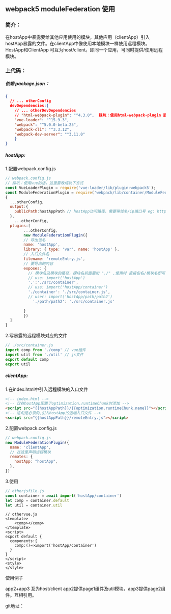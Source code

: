 
## webpack5 moduleFederation 使用

### 简介：

在hostApp中暴露要给其他应用使用的模块，其他应用（clientApp）引入hostApp暴露的文件。在clientApp中像使用本地模块一样使用远程模块。HostApp和ClientApp 可互为host/client。即同一个应用，可同时提供/使用远程模块。

### 上代码：

##### 依赖 package.json：

```json
{
  // ... otherConfig
  devDependencies:{
  	// ... otherDevDependencies
    // "html-webpack-plugin": "^4.3.0",  踩坑：使用html-webpack-plugin 版本要用^4.3.0
    "vue-loader": "^15.9.3", 
	"webpack": "^5.0.0-beta.25",
    "webpack-cli": "^3.3.12",
    "webpack-dev-server": "^3.11.0"
	}
}
```

##### hostApp:

1.配置webpack.config.js

```javascript
// webpack.config.js
// 踩坑：使用vue的话，这里要改成以下方式
const VueLoaderPlugin = require('vue-loader/lib/plugin-webpack5');
const ModuleFederationPlugin = require('webpack/lib/container/ModuleFederationPlugin')
{
  ...otherConfig,
  output:{
    publicPath:hostAppPath // hostApp访问路径，需要带域名/ip端口号 eg: http://localhost:9003/
  },
	...otherConfig,
  plugins:[
    	...otherConfig,
	    new ModuleFederationPlugin({
        // 导出包名
        name: 'hostApp',
        library: { type: 'var', name: 'hostApp' },
        // 入口文件名
        filename: 'remoteEntry.js',
        // 要导出的内容
        exposes: {
          // 模块名及模块的路径，模块名前面要加 "./" ,使用时 直接包名/模块名即可 
          // use: import('hostApp')
          '.':'./src/container',
          // use: import('hostApp/container') 
          './container': './src/container.js',
          // user: import('hostApp/path/path2')
         	'./path/path2': './src/container.js'
         
        }
    	})
  ]
}

```

2.写暴露的远程模块对应的文件

```javascript
// ./src/container.js
import comp from './comp' // vue组件
import util from './util' // js文件
export default comp
export util
```

##### clientApp:

1.在index.html中引入远程模块的入口文件

```html
<!-- index.html -->
<!-- 仅在hostApp配置了optimization.runtimeChunk时添加 -->
<script src="{{hostAppPath}}/{{optimization.runtimeChunk.name}}"></script> 
<!-- 这句是必须的,引入hostApp的远端入口文件 -->
<script src="{{hostAppPath}}/remoteEntry.js"></script>
```

2.配置webpack.config.js

```javascript
// webpack.config.js
new ModuleFederationPlugin({
  name: 'clientApp',
  // 在这里声明远程模块
  remotes: {
    hostApp: "hostApp",
  },
})
```

3.使用

```javascript
// otherjsfile.js
const container = await import('hostApp/container')
let comp = container.default
let util = container.util
```

```vue
// othervue.js
<template>
	<comp></comp>
</template>
<script>
export default {
  components:{
    comp:()=>import('hostApp/container')
  }
}
</script>
<style>
</style>
```



使用例子

app2+app3 互为host/client app2提供page1组件及util模块，app3提供page2组件。互相引用。

git地址：